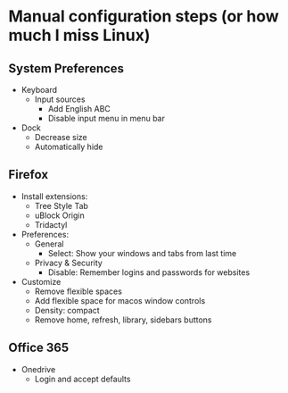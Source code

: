 Manual configuration steps (or how much I miss Linux)
=====================================================

System Preferences
------------------

- Keyboard
  - Input sources
    - Add English ABC
    - Disable input menu in menu bar
- Dock
  - Decrease size
  - Automatically hide

Firefox
-------

- Install extensions:
  - Tree Style Tab
  - uBlock Origin
  - Tridactyl
- Preferences:
  - General
    - Select: Show your windows and tabs from last time
  - Privacy & Security
    - Disable: Remember logins and passwords for websites
- Customize
  - Remove flexible spaces
  - Add flexible space for macos window controls
  - Density: compact
  - Remove home, refresh, library, sidebars buttons

Office 365
----------

- Onedrive
  - Login and accept defaults
